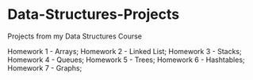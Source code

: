 # Data-Structures-Projects
Projects from my Data Structures Course

Homework 1 - Arrays;
Homework 2 - Linked List;
Homework 3 - Stacks;
Homework 4 - Queues;
Homework 5 - Trees;
Homework 6 - Hashtables;
Homework 7 - Graphs;
